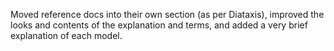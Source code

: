Moved reference docs into their own section (as per Diataxis), improved the
looks and contents of the explanation and terms, and added a very brief
explanation of each model.
